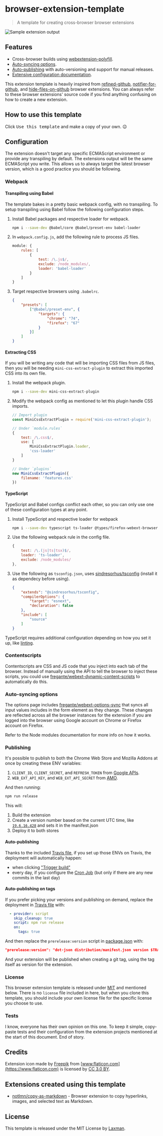 # browser-extension-template

[link-webext-polyfill]: https://github.com/mozilla/webextension-polyfill
[link-rgh]: https://github.com/sindresorhus/refined-github
[link-ngh]: https://github.com/sindresorhus/notifier-for-github
[link-hfog]: https://github.com/sindresorhus/hide-files-on-github
[link-tsconfig]: https://github.com/sindresorhus/tsconfig
[link-xo-ts]: https://github.com/xojs/eslint-config-xo-typescript
[link-dcs]: https://github.com/fregante/webext-dynamic-content-scripts
[link-options-sync]: https://github.com/fregante/webext-options-sync
[link-cws-keys]: https://github.com/DrewML/chrome-webstore-upload/blob/master/How%20to%20generate%20Google%20API%20keys.md
[link-amo-keys]: https://addons.mozilla.org/en-US/developers/addon/api/key

> A template for creating cross-browser browser extensions

![Sample extension output](media/previewer.png)

## Features
- Cross-browser builds using [webextension-polyfill][link-webext-polyfill].
- [Auto-syncing options](#auto-syncing-options).
- [Auto-publishing](#publishing) with auto-versioning and support for manual releases.
- [Extensive configuration documentation](#configuration).

This extension template is heavily inspired from [refined-github][link-rgh], [notifier-for-github][link-ngh], and [hide-files-on-github][link-hfog] browser extensions. You can always refer to these browser extensions' source code if you find anything confusing on how to create a new extension.

## How to use this template

Click <kbd>Use this template</kbd> and make a copy of your own. 😉

## Configuration

The extension doesn't target any specific ECMAScript environment or provide any transpiling by default. The extensions output will be the same ECMAScript you write. This allows us to always target the latest browser version, which is a good practice you should be following.

### Webpack

#### Transpiling using Babel

The template bakes in a pretty basic webpack config, with no transpiling. To setup transpiling using Babel follow the following configuration steps.

1. Install Babel packages and respective loader for webpack.

	``` sh
	npm i --save-dev @babel/core @babel/preset-env babel-loader
	```
1. In `webpack.config.js`, add the following rule to process JS files.

	``` js
	module: {
		rules: [
			{
				test: /\.js$/,
				exclude: /node_modules/,
				loader: 'babel-loader'
			}
		]
	}
	```
1. Target respective browsers using `.babelrc`.

	``` json
	{
		"presets": [
			["@babel/preset-env", {
				"targets": {
					"chrome": "74",
					"firefox": "67"
				}
			}]
		]
	}
	```

#### Extracting CSS

If you will be writing any code that will be importing CSS files from JS files, then you will be needing `mini-css-extract-plugin` to extract this imported CSS into its own file.

1. Install the webpack plugin.

	``` sh
	npm i --save-dev mini-css-extract-plugin
	```
1. Modify the webpack config as mentioned to let this plugin handle CSS imports.

	``` js
	// Import plugin
	const MiniCssExtractPlugin = require('mini-css-extract-plugin');

	// Under `module.rules`
	{
		test: /\.css$/,
		use: [
			MiniCssExtractPlugin.loader,
			'css-loader'
		]
	}

	// Under `plugins`
	new MiniCssExtractPlugin({
		filename: 'features.css'
	})
	```

#### TypeScript

TypeScript and Babel configs conflict each other, so you can only use one of these configuration types at any point.

1. Install TypeScript and respective loader for webpack

	``` sh
	npm i --save-dev typescript ts-loader @types/firefox-webext-browser
	```
1. Use the following webpack rule in the config file.

	``` js
	{
		test: /\.(js|ts|tsx)$/,
		loader: 'ts-loader',
		exclude: /node_modules/
	},
	```

1. Use the following as `tsconfig.json`, uses [sindresorhus/tsconfig][link-tsconfig] (install it as dependecy before using).

	``` json
	{
		"extends": "@sindresorhus/tsconfig",
		"compilerOptions": {
			"target": "esnext",
			"declaration": false
		},
		"include": [
			"source"
		]
	}
	```

TypeScript requires additional configuration depending on how you set it up, like [linting][link-xo-ts].

### Contentscripts

Contentscripts are CSS and JS code that you inject into each tab of the browser. Instead of manually using the API to tell the browser to inject these scripts, you could use [fregante/webext-dynamic-content-scripts][link-dcs] to automatically do this.

### Auto-syncing options

The options page includes [fregante/webext-options-sync][link-options-sync] that syncs all input values includes in the form element as they change. These changes are reflected across all the browser instances for the extension if you are logged into the browser using Google account on Chrome or Firefox account on Firefox.

Refer to the Node modules documentation for more info on how it works.

### Publishing

It's possible to publish to both the Chrome Web Store and Mozilla Addons at once by creating these ENV variables:

1. `CLIENT_ID`, `CLIENT_SECRET`, and `REFRESH_TOKEN` from [Google APIs][link-cws-keys].
1. `WEB_EXT_API_KEY`, and `WEB_EXT_API_SECRET` from [AMO][link-amo-keys].

And then running:

```sh
npm run release
```

This will:

1. Build the extension
2. Create a version number based on the current UTC time, like [`19.6.16.428`](https://github.com/LinusU/utc-version#utc-version) and sets it in the manifest.json
3. Deploy it to both stores

#### Auto-publishing

Thanks to the included [Travis file](.travis.yml), if you set up those ENVs on Travis, the deployment will automatically happen:

- when clicking ["Trigger build"](https://blog.travis-ci.com/2017-08-24-trigger-custom-build)
- every day, if you configure the [Cron Job](https://docs.travis-ci.com/user/cron-jobs/) (but only if there are any new commits in the last day)

#### Auto-publishing on tags

If you prefer picking your versions and publishing on demand, replace the deployment in [Travis file](.travis.yml) with:

```yml
  - provider: script
    skip_cleanup: true
    script: npm run release
    on:
      tags: true
```

And then replace the `prerelease:version` script in [package.json](package.json) with:

```json
"prerelease:version": "dot-json distribution/manifest.json version $TRAVIS_TAG",
```

And your extension will be published when creating a git tag, using the tag itself as version for the extension.

### License

This browser extension template is released under [MIT](#license) and mentioned below. There is no `license` file included in here, but when you clone this template, you should include your own license file for the specific license you choose to use.

### Tests

I know, everyone has their own opinion on this one. To keep it simple, copy-paste tests and their configuration from the extension projects mentioned at the start of this document. End of story.

## Credits

Extension icon made by [Freepik](https://www.freepik.com) from [www.flaticon.com](https://www.flaticon.com) is licensed by [CC 3.0 BY](http://creativecommons.org/licenses/by/3.0).

## Extensions created using this template

- [notlmn/copy-as-markdown](https://github.com/notlmn/copy-as-markdown) - Browser extension to copy hyperlinks, images, and selected text as Markdown.

## License

This template is released under the MIT License by [Laxman](https://github.com/notlmn).
